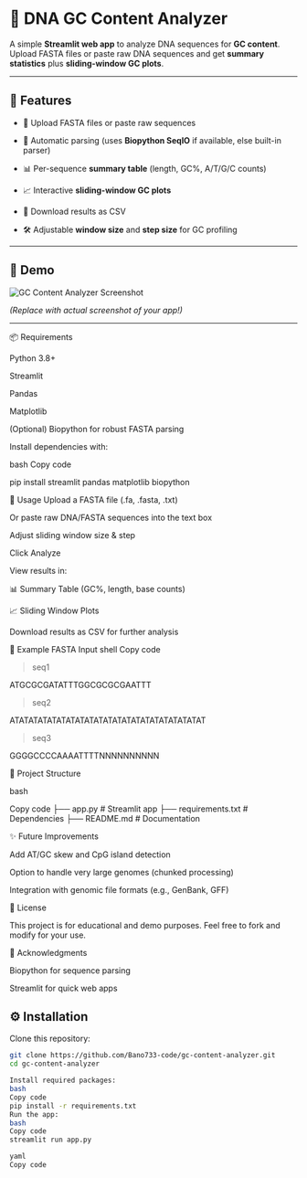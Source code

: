 # 🧬 DNA GC Content Analyzer

A simple **Streamlit web app** to analyze DNA sequences for **GC content**.  
Upload FASTA files or paste raw DNA sequences and get **summary statistics** plus **sliding-window GC plots**.

---

## 🚀 Features

- 📂 Upload FASTA files or paste raw sequences
    
- 🔬 Automatic parsing (uses **Biopython SeqIO** if available, else built-in parser)
    
- 📊 Per-sequence **summary table** (length, GC%, A/T/G/C counts)
    
- 📈 Interactive **sliding-window GC plots**
    
- 💾 Download results as CSV
    
- 🛠 Adjustable **window size** and **step size** for GC profiling  

---

## 📸 Demo

![GC Content Analyzer Screenshot](https://via.placeholder.com/800x400?text=Add+App+Screenshot+Here)

*(Replace with actual screenshot of your app!)*

---


📦 Requirements

Python 3.8+

Streamlit

Pandas

Matplotlib

(Optional) Biopython for robust FASTA parsing

Install dependencies with:

bash
Copy code

pip install streamlit pandas matplotlib biopython

📖 Usage
Upload a FASTA file (.fa, .fasta, .txt)

Or paste raw DNA/FASTA sequences into the text box

Adjust sliding window size & step

Click Analyze

View results in:

📊 Summary Table (GC%, length, base counts)

📈 Sliding Window Plots

Download results as CSV for further analysis

🧪 Example FASTA Input
shell
Copy code

>seq1
>
ATGCGCGATATTTGGCGCGCGAATTT

>seq2

ATATATATATATATATATATATATATATATATATATATATAT

>seq3

GGGGCCCCAAAATTTTNNNNNNNNNN

📂 Project Structure

bash

Copy code
├── app.py              # Streamlit app
├── requirements.txt    # Dependencies
├── README.md           # Documentation

✨ Future Improvements

Add AT/GC skew and CpG island detection

Option to handle very large genomes (chunked processing)

Integration with genomic file formats (e.g., GenBank, GFF)

📜 License

This project is for educational and demo purposes.
Feel free to fork and modify for your use.

🙌 Acknowledgments

Biopython for sequence parsing

Streamlit for quick web apps

## ⚙️ Installation

 Clone this repository:

```bash
git clone https://github.com/Bano733-code/gc-content-analyzer.git
cd gc-content-analyzer

Install required packages:
bash
Copy code
pip install -r requirements.txt
Run the app:
bash
Copy code
streamlit run app.py

yaml
Copy code
